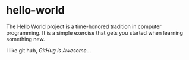 # hello-world
The Hello World project is a time-honored tradition in computer programming. It is a simple exercise that gets you started when learning something new.

I like git hub, <em>GitHug is Awesome</em>...
